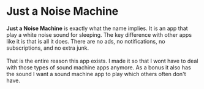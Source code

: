 # Just a Noise Machine #

**Just a Noise Machine** is exactly what the name implies. It is an app that play a white noise sound for sleeping. The key difference with other apps like it is that is all it does. There are no ads, no notifications, no subscriptions, and no extra junk.  
<br>
That is the entire reason this app exists. I made it so that I wont have to deal with those types of sound machine apps anymore. As a bonus it also has the sound I want a sound machine app to play which others often don't have.  
